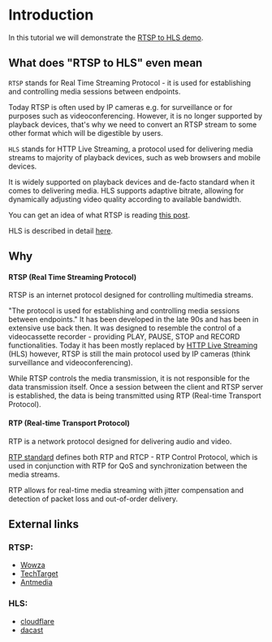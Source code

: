 <!-- Overview of RTSP and RTP/RTCP protocols, what are they used for, how they work, why are we using them in our case, what are the problems which come with them and how are we going to address them -->

# Introduction

In this tutorial we will demonstrate the [RTSP to HLS demo](https://github.com/membraneframework/membrane_demo/tree/master/rtsp_to_hls).

## What does "RTSP to HLS" even mean

`RTSP` stands for Real Time Streaming Protocol - it is used for establishing and controlling media sessions between endpoints.

Today RTSP is often used by IP cameras e.g. for surveillance or for purposes such as videoconferencing. However, it is no longer supported by playback devices, that's why we need to convert an RTSP stream to some other format which will be digestible by users.

`HLS` stands for HTTP Live Streaming, a protocol used for delivering media streams to majority of playback devices, such as web browsers and mobile devices.

It is widely supported on playback devices and de-facto standard when it comes to delivering media.
HLS supports adaptive bitrate, allowing for dynamically adjusting video quality according to available bandwidth.

You can get an idea of what RTSP is reading [this post](https://antmedia.io/rtsp-explained-what-is-rtsp-how-it-works/#rtsp_requests).

HLS is described in detail [here](https://www.dacast.com/blog/hls-streaming-protocol/).

## Why


#### RTSP (Real Time Streaming Protocol)
RTSP is an internet protocol designed for controlling multimedia streams.

"The protocol is used for establishing and controlling media sessions between endpoints."
It has been developed in the late 90s and has been in extensive use back then. It was designed to resemble the control of a videocassette recorder - providing PLAY, PAUSE, STOP and RECORD functionalities.
Today it has been mostly replaced by [HTTP Live Streaming](https://en.wikipedia.org/wiki/HTTP_Live_Streaming) (HLS) however, RTSP is still the main protocol used by IP cameras (think surveillance and videoconferencing).

While RTSP controls the media transmission, it is not responsible for the data transmission itself. Once a session between the client and RTSP server is established, the data is being transmitted using RTP (Real-time Transport Protocol).


<!-- RTSP is an internet protocol designed for controlling media transmission between two endpoints, aiming at achieving low latencies. Nowadays it has been replaced by newer protocols and its mainly used by IP cameras for data transmission. 

Although it is an old protocol (it was standardized in 1996) it is still often used, mostly for video streaming by IP cameras eg. for surveillance or conferencing.

RTSP is somewhat similar to HTTP, with most of the messages being sent by the client to the server. These requests include 

RTSP defines requests which are used to control the media stream.

These include OPTIONS, DESCRIBE, SETUP, PLAY and PAUSE.
When user  -->

<!-- History? -->


<!-- It is used for establishing and controlling media sessions between endpoints. However, data transmission itself is not a task of RTSP, that's what RTP is used for. -->

<!-- RTSP has some similarities to HTTP however, unlike HTTP it is a stateful protocol. It uses TCP in the transport layer. -->


#### RTP (Real-time Transport Protocol)
RTP is a network protocol designed for delivering audio and video. 


[RTP standard](https://datatracker.ietf.org/doc/html/rfc3550) defines both RTP and RTCP - RTP Control Protocol, which is used in conjunction with RTP for QoS and synchronization between the media streams.

RTP allows for real-time media streaming with jitter compensation and detection of packet loss and out-of-order delivery.

<!-- Together with RTP protocol, the [RTP standard](https://datatracker.ietf.org/doc/html/rfc3550) defines both RTP (Real) and RTCP (RTP Control Protocol). RTCP is used for QoS and synchronization between the media streams. -->

## External links

### RTSP:
- [Wowza](https://www.wowza.com/blog/rtsp-the-real-time-streaming-protocol-explained)
- [TechTarget](https://www.techtarget.com/searchvirtualdesktop/definition/Real-Time-Streaming-Protocol-RTSP)
- [Antmedia](https://antmedia.io/rtsp-explained-what-is-rtsp-how-it-works/)


### HLS:
- [cloudflare](https://www.cloudflare.com/en-gb/learning/video/what-is-http-live-streaming/)
- [dacast](https://www.dacast.com/blog/hls-streaming-protocol/)
